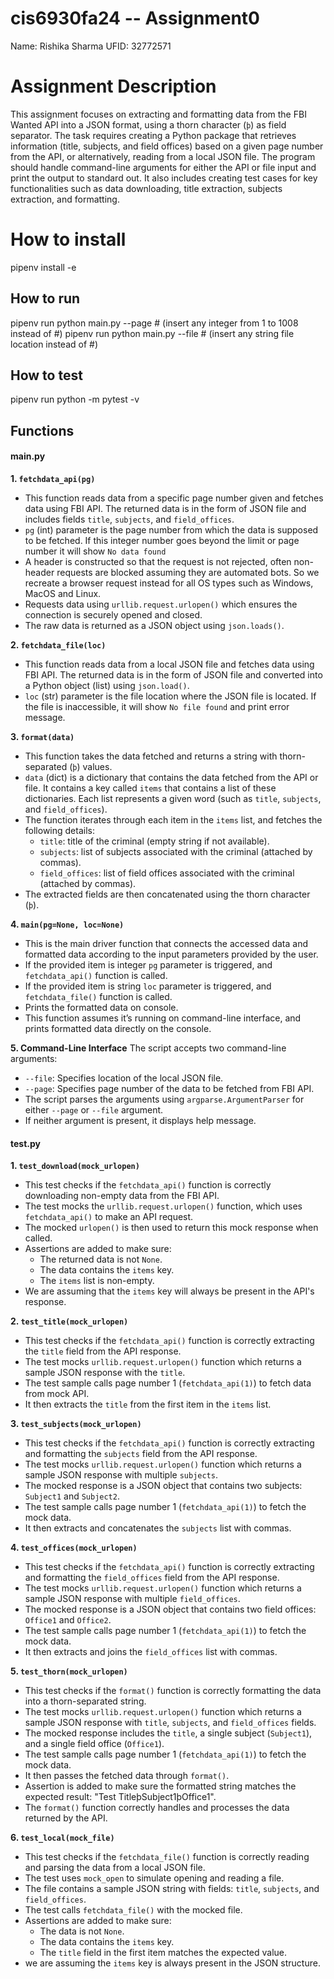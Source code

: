 # cis6930fa24 -- Assignment0 

Name: Rishika Sharma
UFID: 32772571

# Assignment Description 

This assignment focuses on extracting and formatting data from the FBI Wanted API into a JSON format, using a thorn character (`þ`) as field separator. The task requires creating a Python package that retrieves information (title, subjects, and field offices) based on a given page number from the API, or alternatively, reading from a local JSON file. The program should handle command-line arguments for either the API or file input and print the output to standard out. It also includes creating test cases for key functionalities such as data downloading, title extraction, subjects extraction, and formatting. 

# How to install
pipenv install -e 

## How to run
pipenv run python main.py --page # (insert any integer from 1 to 1008 instead of #)
pipenv run python main.py --file # (insert any string file location instead of #)

## How to test
pipenv run python -m pytest -v

## Functions

#### main.py
**1. `fetchdata_api(pg)`**
- This function reads data from a specific page number given and fetches data using FBI API. The returned data is in the form of JSON file and includes fields `title`, `subjects`, and `field_offices`.
- `pg` (int) parameter is the page number from which the data is supposed to be fetched. If this integer number goes beyond the limit or page number it will show `No data found`
- A header is constructed so that the request is not rejected, often non-header requests are blocked assuming they are automated bots. So we recreate a browser request instead for all OS types such as Windows, MacOS and Linux.
- Requests data using `urllib.request.urlopen()` which ensures the connection is securely opened and closed.
- The raw data is returned as a JSON object using `json.loads()`.

**2. `fetchdata_file(loc)`**
- This function reads data from a local JSON file and fetches data using FBI API. The returned data is in the form of JSON file and converted into a Python object (list) using `json.load()`.
- `loc` (str) parameter is the file location where the JSON file is located. If the file is inaccessible, it will show `No file found` and print error message.

 **3. `format(data)`**
- This function takes the data fetched and returns a string with thorn-separated (`þ`) values. 
- `data` (dict) is a dictionary that contains the data fetched from the API or file. It contains a key called `items` that contains a list of these dictionaries. Each list represents a given word (such as `title`, `subjects`, and `field_offices`).
- The function iterates through each item in the `items` list, and fetches the following details:
  - `title`: title of the criminal (empty string if not available).
  - `subjects`: list of subjects associated with the criminal (attached by commas).
  - `field_offices`: list of field offices associated with the criminal (attached by commas).
- The extracted fields are then concatenated using the thorn character (`þ`).

**4. `main(pg=None, loc=None)`**
- This is the main driver function that connects the accessed data and formatted data according to the input parameters provided by the user. 
- If the provided item is integer `pg` parameter is triggered, and `fetchdata_api()` function is called.
- If the provided item is string `loc` parameter is triggered, and `fetchdata_file()` function is called.
- Prints the formatted data on console.
- This function assumes it’s running on command-line interface, and prints formatted data directly on the console.

**5. Command-Line Interface**
The script accepts two command-line arguments:
- `--file`: Specifies location of the local JSON file.
- `--page`: Specifies page number of the data to be fetched from FBI API.
- The script parses the arguments using `argparse.ArgumentParser` for either `--page` or `--file` argument.
- If neither argument is present, it displays help message.

#### test.py
**1. `test_download(mock_urlopen)`**
- This test checks if the `fetchdata_api()` function is correctly downloading non-empty data from the FBI API.
- The test mocks the `urllib.request.urlopen()` function, which uses `fetchdata_api()` to make an API request.
- The mocked `urlopen()` is then used to return this mock response when called.
- Assertions are added to make sure:
  - The returned data is not `None`.
  - The data contains the `items` key.
  - The `items` list is non-empty.
- We are assuming that the `items` key will always be present in the API's response.

**2. `test_title(mock_urlopen)`**
- This test checks if the `fetchdata_api()` function is correctly extracting the `title` field from the API response.
- The test mocks `urllib.request.urlopen()` function which returns a sample JSON response with the `title`.
- The test sample calls page number 1 (`fetchdata_api(1)`) to fetch data from mock API.
- It then extracts the `title` from the first item in the `items` list.

**3. `test_subjects(mock_urlopen)`**
- This test checks if the `fetchdata_api()` function is correctly extracting and formatting the `subjects` field from the API response.
- The test mocks `urllib.request.urlopen()` function which returns a sample JSON response with  multiple `subjects`.
- The mocked response is a JSON object that contains two subjects: `Subject1` and `Subject2`.
- The test sample calls page number 1 (`fetchdata_api(1)`) to fetch the mock data.
- It then extracts and concatenates the `subjects` list with commas.

**4. `test_offices(mock_urlopen)`**
- This test checks if the `fetchdata_api()` function is correctly extracting and formatting the `field_offices` field from the API response.
- The test mocks `urllib.request.urlopen()` function which returns a sample JSON response with multiple `field_offices`.
- The mocked response is a JSON object that contains two field offices: `Office1` and `Office2`.
- The test sample calls page number 1 (`fetchdata_api(1)`) to fetch the mock data.
- It then extracts and joins the `field_offices` list with commas.

**5. `test_thorn(mock_urlopen)`**
- This test checks if the `format()` function is correctly formatting the data into a thorn-separated string.
- The test mocks `urllib.request.urlopen()` function which returns a sample JSON response with `title`, `subjects`, and `field_offices` fields.
- The mocked response includes the `title`, a single subject (`Subject1`), and a single field office (`Office1`).
- The test sample calls page number 1 (`fetchdata_api(1)`) to fetch the mock data.
- It then passes the fetched data through `format()`.
- Assertion is added to make sure the formatted string matches the expected result: "Test TitleþSubject1þOffice1".
- The `format()` function correctly handles and processes the data returned by the API.

**6. `test_local(mock_file)`**
- This test checks if the `fetchdata_file()` function is correctly reading and parsing the data from a local JSON file.
- The test uses `mock_open` to simulate opening and reading a file.
- The file contains a sample JSON string with fields: `title`, `subjects`, and `field_offices`.
- The test calls `fetchdata_file()` with the mocked file.
- Assertions are added to make sure:
  - The data is not `None`.
  - The data contains the `items` key.
  - The `title` field in the first item matches the expected value.
- we are assuming the `items` key is always present in the JSON structure.

